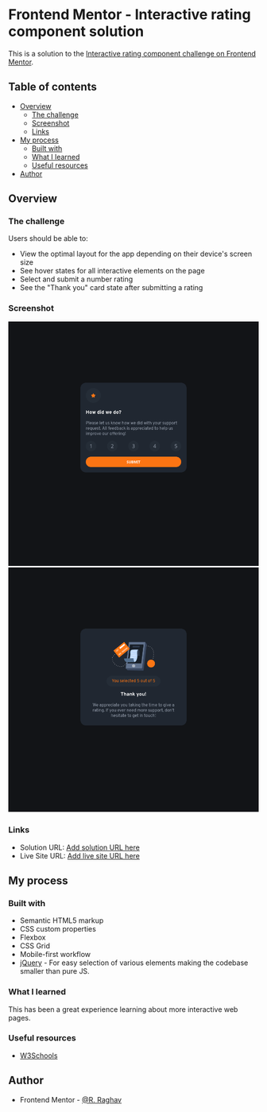# Frontend Mentor - Interactive rating component solution

This is a solution to the [Interactive rating component challenge on Frontend Mentor](https://www.frontendmentor.io/challenges/interactive-rating-component-koxpeBUmI).

## Table of contents

- [Overview](#overview)
  - [The challenge](#the-challenge)
  - [Screenshot](#screenshot)
  - [Links](#links)
- [My process](#my-process)
  - [Built with](#built-with)
  - [What I learned](#what-i-learned)
  - [Useful resources](#useful-resources)
- [Author](#author)


## Overview

### The challenge

Users should be able to:

- View the optimal layout for the app depending on their device's screen size
- See hover states for all interactive elements on the page
- Select and submit a number rating
- See the "Thank you" card state after submitting a rating

### Screenshot

![](./images/Screenshot-Active-State.png)
![](./images/Screenshot-Thank-You-State.png)

### Links

- Solution URL: [Add solution URL here](https://github.com/AmulDoodh/Interactive-rating-component)
- Live Site URL: [Add live site URL here](https://amuldoodh.github.io/Interactive-rating-component/)

## My process

### Built with

- Semantic HTML5 markup
- CSS custom properties
- Flexbox
- CSS Grid
- Mobile-first workflow
- [jQuery](https://jquery.com/) - For easy selection of various elements making the codebase smaller than pure JS.


### What I learned

This has been a great experience learning about more interactive web pages.

### Useful resources 

- [W3Schools](https://www.w3schools.com/jquery/)

## Author

- Frontend Mentor - [@R. Raghav](https://www.frontendmentor.io/profile/Ri-Raghav)
